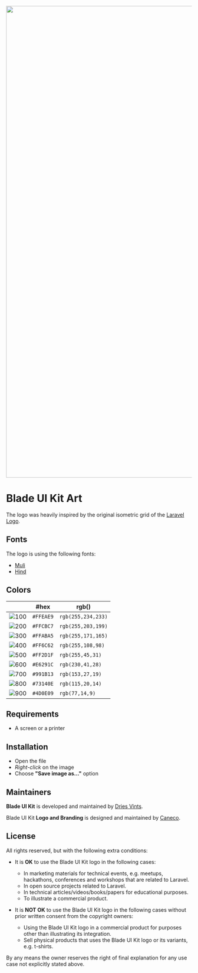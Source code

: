 <p align="center">
    <img src="/socialcard.png" width="1280" title="Social Card Blade UI Kit">
</p>

# Blade UI Kit Art

The logo was heavily inspired by the original isometric grid of the [Laravel Logo](http://github.com/laravel/art).

## Fonts

The logo is using the following fonts:

- [Muli](https://fonts.google.com/specimen/Muli)
- [Hind](https://fonts.google.com/specimen/Hind)

## Colors

|                     |#hex     |rgb()             |
|---                  |---      |---               |
|![100](/palette/100.png)|`#FFEAE9`|`rgb(255,234,233)`|
|![200](/palette/200.png)|`#FFCBC7`|`rgb(255,203,199)`|
|![300](/palette/300.png)|`#FFABA5`|`rgb(255,171,165)`|
|![400](/palette/400.png)|`#FF6C62`|`rgb(255,108,98)` |
|![500](/palette/500.png)|`#FF2D1F`|`rgb(255,45,31)`  |
|![600](/palette/600.png)|`#E6291C`|`rgb(230,41,28)`  |
|![700](/palette/700.png)|`#991B13`|`rgb(153,27,19)`  |
|![800](/palette/800.png)|`#73140E`|`rgb(115,20,14)`  |
|![900](/palette/900.png)|`#4D0E09`|`rgb(77,14,9)`    |

## Requirements

- A screen or a printer

## Installation

- Open the file
- *Right-click* on the image
- Choose **"Save image as…"** option

## Maintainers

**Blade UI Kit** is developed and maintained by [Dries Vints](https://driesvints.com).

Blade UI Kit **Logo and Branding** is designed and maintained by [Caneco](https://caneco.dev).

## License

All rights reserved, but with the following extra conditions:

- It is **OK** to use the Blade UI Kit logo in the following cases:
    - In marketing materials for technical events, e.g. meetups, hackathons, conferences and workshops that are related to Laravel.
    - In open source projects related to Laravel.
    - In technical articles/videos/books/papers for educational purposes.
    - To illustrate a commercial product.

- It is **NOT OK** to use the Blade UI Kit logo in the following cases without prior written consent from the copyright owners:
    - Using the Blade UI Kit logo in a commercial product for purposes other than illustrating its integration.
    - Sell physical products that uses the Blade UI Kit logo or its variants, e.g. t-shirts.

By any means the owner reserves the right of final explanation for any use case not explicitly stated above.
